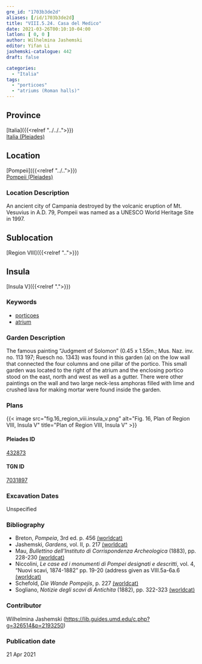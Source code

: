 ```yaml
---
gre_id: "1703b3de2d"
aliases: [/id/1703b3de2d]
title: "VIII.5.24. Casa del Medico"
date: 2021-03-26T00:10:10-04:00
latlon: [ 0, 0 ]
author: Wilhelmina Jashemski
editor: Yifan Li
jashemski-catalogue: 442
draft: false

categories:
  - "Italia"
tags:
  - "porticoes"
  - "atriums (Roman halls)"
---
```


## Province
[Italia]({{<relref "../../..">}}) \
[Italia (Pleiades)](https://pleiades.stoa.org/places/1052)

## Location
[Pompeii]({{<relref "../..">}}) \
[Pompeii (Pleiades)](https://pleiades.stoa.org/places/433032)

### Location Description
An ancient city of Campania destroyed by the volcanic eruption of Mt. Vesuvius in A.D. 79, Pompeii was named as a UNESCO World Heritage Site in 1997.

## Sublocation
[Region VIII]({{<relref "..">}})

## Insula
[Insula V]({{<relref ".">}})

### Keywords
 - [porticoes](http://vocab.getty.edu/page/aat/300004145)
 - [atrium](http://vocab.getty.edu/page/aat/300004097)

### Garden Description
The famous painting “Judgment of Solomon” (0.45 x 1.55m.; Mus. Naz. inv. no. 113 197; Ruesch no. 1343) was found in this garden (a) on the low wall that connected the four columns and one pillar of the portico. This small garden was located to the right of the atrium and the enclosing portico stood on the east, north and west as well as a gutter. There were other paintings on the wall and two large neck-less amphoras filled with lime and crushed lava for making mortar were found inside the garden.

### Plans
{{< image src="fig.16_region_viii.insula_v.png" alt="Fig. 16, Plan of  Region VIII, Insula V" title="Plan of  Region VIII, Insula V" >}}

#### Pleiades ID
[432873](https://pleiades.stoa.org/places/538911200)

#### TGN ID
[7031897](http://vocab.getty.edu/page/tgn/2053030)

###  Excavation Dates
Unspecified

### Bibliography
* Breton, *Pompeia*, 3rd ed. p. 456 [(worldcat)](http://www.worldcat.org/oclc/894211341)
* Jashemski, *Gardens*, vol. II, p. 217 [(worldcat)](http://www.worldcat.org/oclc/1113367431)
* Mau, *Bullettino dell'Instituto di Corrispondenza Archeologica* (1883), pp. 228-230 [(worldcat)](http://www.worldcat.org/oclc/823239162)
* Niccolini, *Le case ed i monumenti di Pompei designati e descritti*, vol. 4, “Nuovi scavi, 1874-1882” pp. 19-20 (address given as VIII.5a-6a.6 [(worldcat)](http://www.worldcat.org/oclc/906755593)
* Schefold, *Die Wande Pompejis*, p. 227 [(worldcat)](http://www.worldcat.org/oclc/1189906922)
* Sogliano, *Notizie degli scavi di Antichita* (1882), pp. 322-323 [(worldcat)](http://www.worldcat.org/oclc/638883283)

### Contributor
Wilhelmina Jashemski (https://lib.guides.umd.edu/c.php?g=326514&p=2193250)

### Publication date

21 Apr 2021
